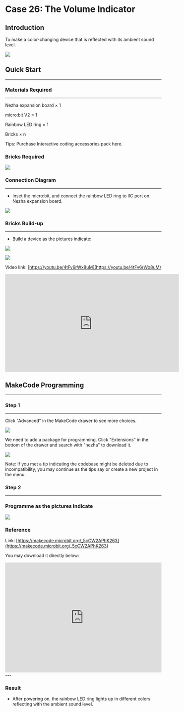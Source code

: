 # Case 26: The Volume Indicator

## Introduction
To make a color-changing device that is reflected with its ambient sound level. 

![](./images/case_28_01.png)

## Quick Start 

---

### Materials Required

---
Nezha expansion board × 1

micro:bit V2 × 1

Rainbow LED ring  × 1

Bricks × n

Tips: Purchase Interactive coding accessories pack here. 

### Bricks Required

![](./images/case_28_02.png)


### Connection Diagram 
---
- Inset the micro:bit, and connect the rainbow LED ring to IIC port on Nezha expansion board. 


![](./images/case_28_03.png)



### Bricks Build-up 

---

- Build a device as the pictures indicate: 

![](./images/case_28_04.png)

![](./images/case_28_05.png)



Video link: [https://youtu.be/4tFv6rWx8uM](https://youtu.be/4tFv6rWx8uM)

<iframe width="560" height="315" src="https://www.youtube.com/embed/4tFv6rWx8uM" title="YouTube video player" frameborder="0" allow="accelerometer; autoplay; clipboard-write; encrypted-media; gyroscope; picture-in-picture" allowfullscreen></iframe>

## MakeCode Programming 

---


### Step 1

---

Click "Advanced" in the MakeCode drawer to see more choices. 

![](./images/case_01_10.png)




We need to add a package for programming. Click "Extensions" in the bottom of the drawer and search with "nezha" to download it. 

![](./images/case_03_09.png)


Note: If you met a tip indicating the codebase might be deleted due to incompatibility, you may continue as the tips say or create a new project in the menu. 

### Step 2

---

### Programme as the pictures indicate


![](./images/case_28_10.png)



### Reference

Link: [https://makecode.microbit.org/_5cCW2APhK263](https://makecode.microbit.org/_5cCW2APhK263)

You may download it directly below: 

<div style="position:relative;height:0;padding-bottom:70%;overflow:hidden;"><iframe style="position:absolute;top:0;left:0;width:100%;height:100%;" src="https://makecode.microbit.org/#pub:_5cCW2APhK263" frameborder="0" sandbox="allow-popups allow-forms allow-scripts allow-same-origin"></iframe></div>  
---

### Result
- After powering on, the rainbow LED ring lights up in different colors reflecting with the ambient sound level. 

